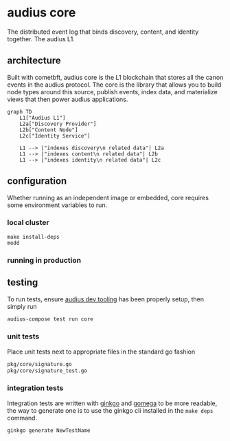 # audius core

The distributed event log that binds discovery, content, and identity together. The audius L1.

## architecture

Built with cometbft, audius core is the L1 blockchain that stores all the canon events in the audius protocol. The core is the library that allows you to build node types around this source, publish events, index data, and materialize views that then power audius applications.

```mermaid
graph TD
    L1["Audius L1"]
    L2a["Discovery Provider"]
    L2b["Content Node"]
    L2c["Identity Service"]

    L1 --> |"indexes discovery\n related data"| L2a
    L1 --> |"indexes content\n related data"| L2b
    L1 --> |"indexes identity\n related data"| L2c

```

## configuration

Whether running as an independent image or embedded, core requires some environment variables to run.

### local cluster
```
make install-deps
modd
```

### running in production


## testing

To run tests, ensure [audius dev tooling](https://github.com/AudiusProject/audius-protocol/blob/main/dev-tools/README.md) has been properly setup, then simply run 

```bash
audius-compose test run core
```

### unit tests

Place unit tests next to appropriate files in the standard go fashion

```bash
pkg/core/signature.go
pkg/core/signature_test.go
```

### integration tests

Integration tests are written with [ginkgo](https://github.com/onsi/ginkgo) and [gomega](https://github.com/onsi/gomega) to be more readable, the way to generate one is to use the ginkgo cli installed in the `make deps` command.

```bash
ginkgo generate NewTestName
```
